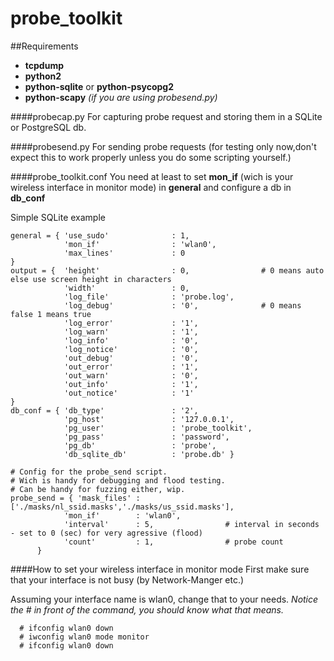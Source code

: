# probe_toolkit
##Requirements
 - **tcpdump**
 - **python2**
 - **python-sqlite** or **python-psycopg2**
 - **python-scapy** *(if you are using probesend.py)*

####probecap.py
For capturing probe request and storing them in a SQLite or PostgreSQL db.

####probesend.py
For sending probe requests (for testing only now,don't expect this to work properly unless you do some scripting yourself.)

####probe_toolkit.conf
You need at least to set **mon_if** (wich is your wireless interface in monitor mode) in **general** and configure a db in **db_conf**

Simple SQLite example 
```
general = { 'use_sudo'              : 1,
			'mon_if'				: 'wlan0',
			'max_lines'				: 0			
}
output = {	'height'		        : 0,				# 0 means auto else use screen height in characters
			'width'			    	: 0,
			'log_file'				: 'probe.log',
			'log_debug'				: '0',				# 0 means false 1 means true
			'log_error'				: '1',
			'log_warn'				: '1',
			'log_info'				: '0',
			'log_notice'			: '0',
			'out_debug'				: '0',
			'out_error'				: '1',
			'out_warn'				: '0',
			'out_info'				: '1',
			'out_notice'			: '1'
}
db_conf = {	'db_type'		        : '2', 
			'pg_host'				: '127.0.0.1',
			'pg_user'				: 'probe_toolkit',
			'pg_pass'				: 'password',
			'pg_db'					: 'probe',
			'db_sqlite_db'	        : 'probe.db' }

# Config for the probe_send script.
# Wich is handy for debugging and flood testing.
# Can be handy for fuzzing either, wip.
probe_send = { 'mask_files'	: ['./masks/nl_ssid.masks','./masks/us_ssid.masks'],
			'mon_if'		: 'wlan0',
			'interval'	    : 5,				# interval in seconds - set to 0 (sec) for very agressive (flood)
			'count'			: 1,				# probe count
      }
```

####How to set your wireless interface in monitor mode
First make sure that your interface is not busy (by Network-Manger etc.)

Assuming your interface name is wlan0, change that to your needs.
*Notice the # in front of the command, you should know what that means.*
```
  # ifconfig wlan0 down
  # iwconfig wlan0 mode monitor
  # ifconfig wlan0 down
```
